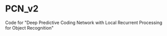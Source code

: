 # PCN_v2
Code for "Deep Predictive Coding Network with Local Recurrent Processing for Object Recognition"
